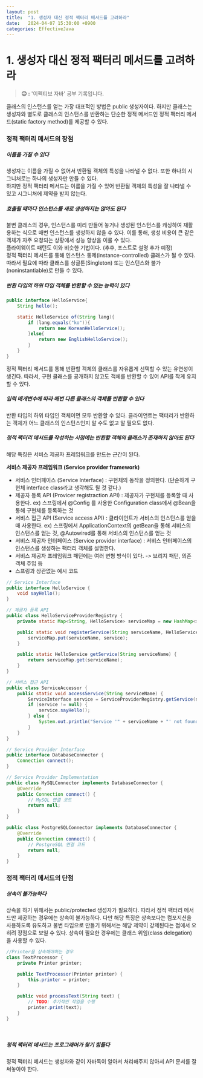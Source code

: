 ```yaml
---
layout: post
title:  "1. 생성자 대신 정적 팩터리 메서드를 고려하라"
date:   2024-04-07 15:30:00 +0900
categories: EffectiveJava
---
```


# 1. 생성자 대신 정적 팩터리 메서드를 고려하라

> **😉 :** '이펙티브 자바' 공부 기록입니다.

클래스의 인스턴스를 얻는 가장 대표적인 방법은 public 생성자이다. 하지만 클래스는 생성자와 별도로 클래스의 인스턴스를 반환하는 단순한 정적 메서드인 정적 팩터리 메서드(static factory method)를 제공할 수 있다.

<h3> 정적 팩터리 메서드의 장점 </h3>
<h5> 이름을 가질 수 있다 </h5>

생성자는 이름을 가질 수 없어서 반환될 객체의 특성을 나타낼 수 없다. 또한 하나의 시그니처로는 하나의 생성자만 만들 수 있다.  
하지만 정적 팩터리 메서드는 이름을 가질 수 있어 반환될 객체의 특성을 잘 나타낼 수 있고 시그니처에 제약을 받지 않는다.
<br>
<h5> 호출될 때마다 인스턴스를 새로 생성하지는 않아도 된다 </h5>

불변 클래스의 경우, 인스턴스를 미리 만들어 놓거나 생성된 인스턴스를 캐싱하여 재활용하는 식으로 매번 인스턴스를 생성하지 않을 수 있다. 이를 통해, 생성 비용이 큰 같은 객체가 자주 요청되는 상황에서 성능 향상을 이룰 수 있다.  
플라이웨이트 패턴도 이와 비슷한 기법이다. (추후, 포스트로 설명 추가 예정)<br>
정적 팩터리 메서드를 통해 인스턴스 통제(instance-controlled) 클래스가 될 수 있다.  
따라서 필요에 따라 클래스를 싱글톤(Singleton) 또는 인스턴스화 불가(noninstantiable)로 만들 수 있다.
<br>
<h5> 반환 타입의 하위 타입 객체를 반환할 수 있는 능력이 있다 </h5>

```java
public interface HelloService{
    String hello();

    static HelloService of(String lang){
        if (lang.equals("ko")){
            return new KoreanHelloService();
        }else{
            return new EnglishHelloService();
        }
    }
}
```
정적 팩터리 메서드를 통해 반환할 객체의 클래스를 자유롭게 선택할 수 있는 유연성이 생긴다. 따라서, 구현 클래스를 공개하지 않고도 객체를 반환할 수 있어 API를 작게 유지할 수 있다.
<br>
<h5> 입력 매개변수에 따라 매번 다른 클래스의 객체를 반환할 수 있다 </h5>
반환 타입의 하위 타입인 객체이면 모두 반환할 수 있다. 클라이언트는 팩터리가 반환하는 객체가 어느 클래스의 인스턴스인지 알 수도 없고 알 필요도 없다.
<br>
<h5> 정적 팩터리 메서드를 작성하는 시점에는 반환할 객체의 클래스가 존재하지 않아도 된다 </h5>

해당 특징은 서비스 제공자 프레임워크를 만드는 근간이 된다.
<br>

**서비스 제공자 프레임워크 (Service provider framework)**
- 서비스 인터페이스 (Service Interface)
: 구현체의 동작을 정의한다. (단순하게 구현체 interface class라고 생각해도 될 것 같다.)
- 제공자 등록 API (Provicer registraction API)
: 제공자가 구현체를 등록할 때 사용한다.
ex) 스프링에서 @Config 를 사용한 Configuration class에서 @Bean을 통해 구현체를 등록하는 것
- 서비스 접근 API (Service access API)
: 클라이언트가 서비스의 인스턴스를 얻을 때 사용한다.
ex) 스프링에서 ApplicationContext의 getBean을 통해 서비스의 인스턴스를 얻는 것, @Autowired를 통해 서비스의 인스턴스를 얻는 것
- 서비스 제공자 인터페이스 (Service provider interface)
: 서비스 인터페이스의 인스턴스를 생성하는 팩터리 객체를 설명한다.
- 서비스 제공자 프레임워크 패턴에는 여러 변형 방식이 있다.
-> 브리지 패턴, 의존 객체 주입 등
- 스프링과 상관없는 예시 코드
```java
// Service Interface
public interface HelloService {
    void sayHello();
}

// 제공자 등록 API
public class HelloServiceProviderRegistry {
    private static Map<String, HelloService> serviceMap = new HashMap<>();

    public static void registerService(String serviceName, HelloService service) {
        serviceMap.put(serviceName, service);
    }

    public static HelloService getService(String serviceName) {
        return serviceMap.get(serviceName);
    }
}

// 서비스 접근 API
public class ServiceAccessor {
    public static void accessService(String serviceName) {
        ServiceInterface service = ServiceProviderRegistry.getService(serviceName);
        if (service != null) {
            service.sayHello();
        } else {
            System.out.println("Service '" + serviceName + "' not found.");
        }
    }
}

// Service Provider Interface
public interface DatabaseConnector {
    Connection connect();
}

// Service Provider Implementation
public class MySQLConnector implements DatabaseConnector {
    @Override
    public Connection connect() {
        // MySQL 연결 코드
        return null;
    }
}

public class PostgreSQLConnector implements DatabaseConnector {
    @Override
    public Connection connect() {
        // PostgreSQL 연결 코드
        return null;
    }
}
```

<h3> 정적 팩터리 메서드의 단점 </h3>
<h5> 상속이 불가능하다 </h5>
상속을 하기 위해서는 public/protected 생성자가 필요하다. 따라서 정적 팩터리 메서드만 제공하는 경우에는 상속이 불가능하다. 다만 해당 특징은 상속보다는 컴포지션을 사용하도록 유도하고 불변 타입으로 만들기 위해서는 해당 제약이 강제된다는 점에서 오히려 장점으로 보일 수 있다.  
상속이 필요한 경우에는 클래스 위임(class delegation)을 사용할 수 있다.

```java
//Printer을 상속해야하는 경우
class TextProcessor {
    private Printer printer;

    public TextProcessor(Printer printer) {
        this.printer = printer;
    }

    public void processText(String text) {
        // TODO: 추가적인 작업을 수행
        printer.print(text);
    }
}
```
<br>
<h5>정적 팩터리 메서드는 프로그래머가 찾기 힘들다</h5>
정적 팩터리 메서드는 생성자와 같이 자바독이 알아서 처리해주지 않아서 API 문서를 잘 써놓아야 한다.